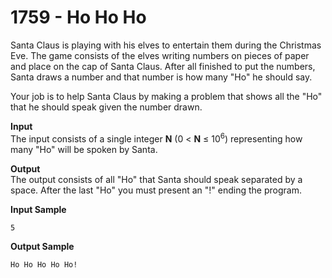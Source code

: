 # 1759 - Ho Ho Ho

Santa Claus is playing with his elves to entertain them during the Christmas Eve. The game consists of the elves writing numbers on pieces of paper and place on the cap of Santa Claus. After all finished to put the numbers, Santa draws a number and that number is how many "Ho" he should say.

Your job is to help Santa Claus by making a problem that shows all the "Ho" that he should speak given the number drawn.

**Input**<br>
The input consists of a single integer **N** (0 < **N** ≤ 10<sup>6</sup>) representing how many "Ho" will be spoken by Santa.

**Output**<br>
The output consists of all "Ho" that Santa should speak separated by a space. After the last "Ho" you must present an "!" ending the program.

**Input Sample**
````
5
````

**Output Sample**
````
Ho Ho Ho Ho Ho!
````